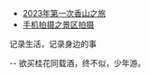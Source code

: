 - [2023年第一次香山之旅](./2023_travel_of_xiangshan.md)
- [手机拍摄之景区拍摄](./take_photo_by_phone.md)



记录生活，记录身边的事



-- 欲买桂花同载酒，终不似，少年游。